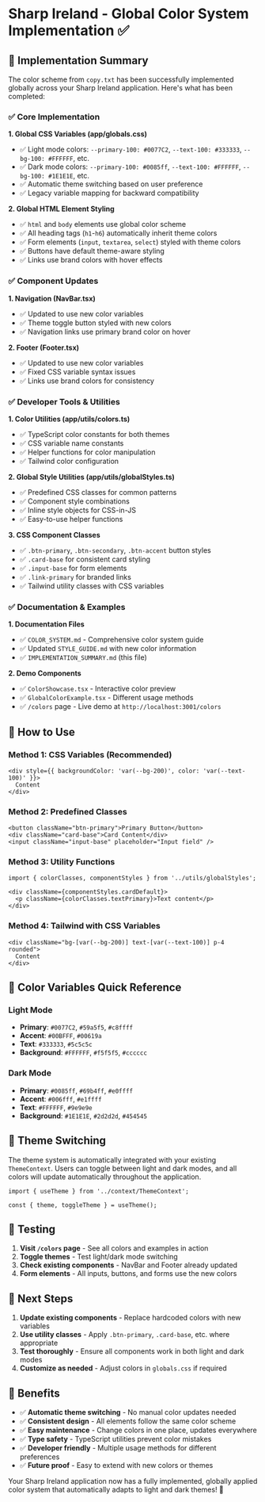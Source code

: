 # Sharp Ireland - Global Color System Implementation ✅

## 🎯 Implementation Summary

The color scheme from `copy.txt` has been successfully implemented globally across your Sharp Ireland application. Here's what has been completed:

### ✅ Core Implementation

**1. Global CSS Variables (app/globals.css)**
- ✅ Light mode colors: `--primary-100: #0077C2`, `--text-100: #333333`, `--bg-100: #FFFFFF`, etc.
- ✅ Dark mode colors: `--primary-100: #0085ff`, `--text-100: #FFFFFF`, `--bg-100: #1E1E1E`, etc.
- ✅ Automatic theme switching based on user preference
- ✅ Legacy variable mapping for backward compatibility

**2. Global HTML Element Styling**
- ✅ `html` and `body` elements use global color scheme
- ✅ All heading tags (`h1`-`h6`) automatically inherit theme colors
- ✅ Form elements (`input`, `textarea`, `select`) styled with theme colors
- ✅ Buttons have default theme-aware styling
- ✅ Links use brand colors with hover effects

### ✅ Component Updates

**1. Navigation (NavBar.tsx)**
- ✅ Updated to use new color variables
- ✅ Theme toggle button styled with new colors
- ✅ Navigation links use primary brand color on hover

**2. Footer (Footer.tsx)**
- ✅ Updated to use new color variables
- ✅ Fixed CSS variable syntax issues
- ✅ Links use brand colors for consistency

### ✅ Developer Tools & Utilities

**1. Color Utilities (app/utils/colors.ts)**
- ✅ TypeScript color constants for both themes
- ✅ CSS variable name constants
- ✅ Helper functions for color manipulation
- ✅ Tailwind color configuration

**2. Global Style Utilities (app/utils/globalStyles.ts)**
- ✅ Predefined CSS classes for common patterns
- ✅ Component style combinations
- ✅ Inline style objects for CSS-in-JS
- ✅ Easy-to-use helper functions

**3. CSS Component Classes**
- ✅ `.btn-primary`, `.btn-secondary`, `.btn-accent` button styles
- ✅ `.card-base` for consistent card styling
- ✅ `.input-base` for form elements
- ✅ `.link-primary` for branded links
- ✅ Tailwind utility classes with CSS variables

### ✅ Documentation & Examples

**1. Documentation Files**
- ✅ `COLOR_SYSTEM.md` - Comprehensive color system guide
- ✅ Updated `STYLE_GUIDE.md` with new color information
- ✅ `IMPLEMENTATION_SUMMARY.md` (this file)

**2. Demo Components**
- ✅ `ColorShowcase.tsx` - Interactive color preview
- ✅ `GlobalColorExample.tsx` - Different usage methods
- ✅ `/colors` page - Live demo at `http://localhost:3001/colors`

## 🚀 How to Use

### Method 1: CSS Variables (Recommended)
```tsx
<div style={{ backgroundColor: 'var(--bg-200)', color: 'var(--text-100)' }}>
  Content
</div>
```

### Method 2: Predefined Classes
```tsx
<button className="btn-primary">Primary Button</button>
<div className="card-base">Card Content</div>
<input className="input-base" placeholder="Input field" />
```

### Method 3: Utility Functions
```tsx
import { colorClasses, componentStyles } from '../utils/globalStyles';

<div className={componentStyles.cardDefault}>
  <p className={colorClasses.textPrimary}>Text content</p>
</div>
```

### Method 4: Tailwind with CSS Variables
```tsx
<div className="bg-[var(--bg-200)] text-[var(--text-100)] p-4 rounded">
  Content
</div>
```

## 🎨 Color Variables Quick Reference

### Light Mode
- **Primary**: `#0077C2`, `#59a5f5`, `#c8ffff`
- **Accent**: `#00BFFF`, `#00619a`
- **Text**: `#333333`, `#5c5c5c`
- **Background**: `#FFFFFF`, `#f5f5f5`, `#cccccc`

### Dark Mode
- **Primary**: `#0085ff`, `#69b4ff`, `#e0ffff`
- **Accent**: `#006fff`, `#e1ffff`
- **Text**: `#FFFFFF`, `#9e9e9e`
- **Background**: `#1E1E1E`, `#2d2d2d`, `#454545`

## 🔄 Theme Switching

The theme system is automatically integrated with your existing `ThemeContext`. Users can toggle between light and dark modes, and all colors will update automatically throughout the application.

```tsx
import { useTheme } from '../context/ThemeContext';

const { theme, toggleTheme } = useTheme();
```

## 🧪 Testing

1. **Visit `/colors` page** - See all colors and examples in action
2. **Toggle themes** - Test light/dark mode switching
3. **Check existing components** - NavBar and Footer already updated
4. **Form elements** - All inputs, buttons, and forms use the new colors

## 🎯 Next Steps

1. **Update existing components** - Replace hardcoded colors with new variables
2. **Use utility classes** - Apply `.btn-primary`, `.card-base`, etc. where appropriate
3. **Test thoroughly** - Ensure all components work in both light and dark modes
4. **Customize as needed** - Adjust colors in `globals.css` if required

## 🌟 Benefits

- ✅ **Automatic theme switching** - No manual color updates needed
- ✅ **Consistent design** - All elements follow the same color scheme
- ✅ **Easy maintenance** - Change colors in one place, updates everywhere
- ✅ **Type safety** - TypeScript utilities prevent color mistakes
- ✅ **Developer friendly** - Multiple usage methods for different preferences
- ✅ **Future proof** - Easy to extend with new colors or themes

Your Sharp Ireland application now has a fully implemented, globally applied color system that automatically adapts to light and dark themes! 🎉
